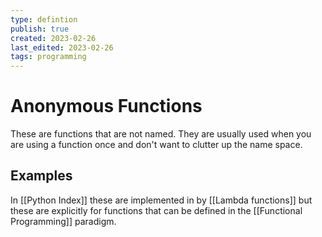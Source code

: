 ```yaml
---
type: defintion
publish: true
created: 2023-02-26
last_edited: 2023-02-26
tags: programming
---
```

# Anonymous Functions
These are functions that are not named. They are usually used when you are using a function once and don't want to clutter up the name space. 

## Examples
In [[Python Index]] these are implemented in by [[Lambda functions]] but these are explicitly for functions that can be defined in the [[Functional Programming]] paradigm.